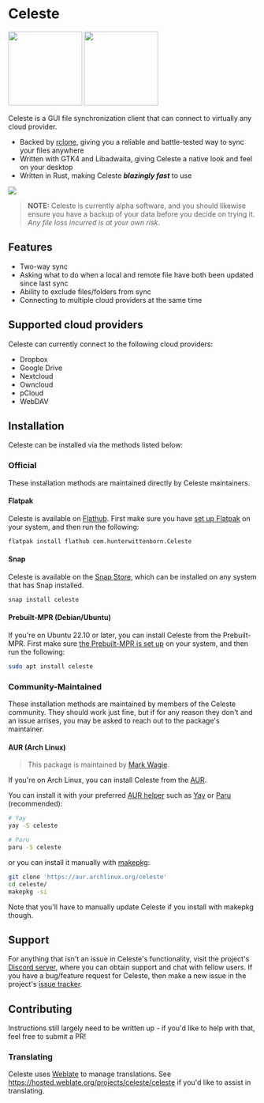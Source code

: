 # Celeste
<a href="https://flathub.org/apps/details/com.hunterwittenborn.Celeste"><img width="150" src="https://flathub.org/assets/badges/flathub-badge-i-en.svg" /></a>
<a href="https://snapcraft.io/celeste"><img width="150" src="https://snapcraft.io/static/images/badges/en/snap-store-black.svg" /></a>

Celeste is a GUI file synchronization client that can connect to virtually any cloud provider.

- Backed by [rclone](https://rclone.org/), giving you a reliable and battle-tested way to sync your files anywhere
- Written with GTK4 and Libadwaita, giving Celeste a native look and feel on your desktop
- Written in Rust, making Celeste ***blazingly fast*** to use

![](/assets/main-window.png)

> **NOTE:**
> Celeste is currently alpha software, and you should likewise ensure you have a backup of your data before you decide on trying it. *Any file loss incurred is at your own risk*.

## Features
- Two-way sync
- Asking what to do when a local and remote file have both been updated since last sync
- Ability to exclude files/folders from sync
- Connecting to multiple cloud providers at the same time

## Supported cloud providers
Celeste can currently connect to the following cloud providers:
- Dropbox
- Google Drive
- Nextcloud
- Owncloud
- pCloud
- WebDAV

## Installation
Celeste can be installed via the methods listed below:

### Official
These installation methods are maintained directly by Celeste maintainers.

#### Flatpak
Celeste is available on [Flathub](https://flathub.org/apps/details/com.hunterwittenborn.Celeste). First make sure you have [set up Flatpak](https://flatpak.org/setup/) on your system, and then run the following:

```sh
flatpak install flathub com.hunterwittenborn.Celeste
```

#### Snap
Celeste is available on the [Snap Store](https://snapcraft.io/celeste), which can be installed on any system that has Snap installed.

```sh
snap install celeste
```

#### Prebuilt-MPR (Debian/Ubuntu)
If you're on Ubuntu 22.10 or later, you can install Celeste from the Prebuilt-MPR. First make sure [the Prebuilt-MPR is set up](https://docs.makedeb.org/prebuilt-mpr/getting-started/) on your system, and then run the following:

```sh
sudo apt install celeste
```

### Community-Maintained
These installation methods are maintained by members of the Celeste community. They should work just fine, but if for any reason they don't and an issue arrises, you may be asked to reach out to the package's maintainer.

#### AUR (Arch Linux)
> This package is maintained by [Mark Wagie](https://github.com/yochananmarqos).

If you're on Arch Linux, you can install Celeste from the [AUR](https://aur.archlinux.org/packages/celeste).

You can install it with your preferred [AUR helper](https://wiki.archlinux.org/title/AUR_helpers) such as [Yay](https://github.com/Jguer/yay) or [Paru](https://github.com/morganamilo/paru) (recommended):

```sh
# Yay
yay -S celeste

# Paru
paru -S celeste
```

or you can install it manually with [makepkg](https://wiki.archlinux.org/title/makepkg):

```sh
git clone 'https://aur.archlinux.org/celeste'
cd celeste/
makepkg -si
```

Note that you'll have to manually update Celeste if you install with makepkg though.

## Support
For anything that isn't an issue in Celeste's functionality, visit the project's [Discord server](https://discord.gg/FtNhPepvj7), where you can obtain support and chat with fellow users. If you have a bug/feature request for Celeste, then make a new issue in the project's [issue tracker](https://github.com/hwittenborn/celeste/issues).

## Contributing
Instructions still largely need to be written up - if you'd like to help with that, feel free to submit a PR!

### Translating
Celeste uses [Weblate](https://weblate.org) to manage translations. See <https://hosted.weblate.org/projects/celeste/celeste> if you'd like to assist in translating.
